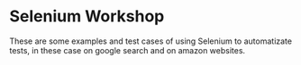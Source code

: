 # Selenium Workshop

These are some examples and test cases of using Selenium to automatizate tests, in these case on google search and on amazon websites.
